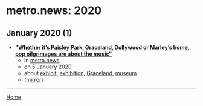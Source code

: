 # metro.news: 2020

## January 2020 (1)

 - [**"Whether it’s Paisley Park, Graceland, Dollywood or Marley’s home, pop pilgrimages are about the music"**](https://www.metro.news/whether-its-paisley-park-graceland-dollywood-or-marleys-home-pop-pilgrimages-are-about-the-music/1863207/)
    - in [metro.news](../../../publications/k-o/metro-news/index.md)
    - on 5 January 2020
    - about [exhibit](../../../topics/exhibit/index.md), [exhibition](../../../topics/exhibition/index.md), [Graceland](../../../topics/graceland/index.md), [museum](../../../topics/museum/index.md)
    - ([mirror](https://web.archive.org/web/*/https://www.metro.news/whether-its-paisley-park-graceland-dollywood-or-marleys-home-pop-pilgrimages-are-about-the-music/1863207/))

----

[Home](../index.md)
